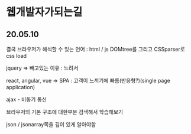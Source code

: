 웹개발자가되는길
===

20.05.10
---

결국 브라우저가 해석할 수 있는 언어 : html / js
DOMtree를 그리고
CSSparser로 css load

jquery => 빼고있는 이유 : 느려서

react, angular, vue => SPA : 고객이 느끼기에 빠름(반응형?)(single page application)

ajax - 비동기 통신

브라우저의 기본 구조에 대한부분 검색해서 학습해보기

json / jsonarray쪽을 깊이 있게 알아야함